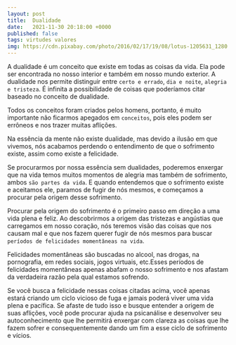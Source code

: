```yaml
---
layout: post
title:  Dualidade
date:   2021-11-30 20:18:00 +0000
published: false
tags: virtudes valores
img: https://cdn.pixabay.com/photo/2016/02/17/19/08/lotus-1205631_1280.jpg
---
```


A dualidade é um conceito que existe em todas as coisas da vida. Ela pode ser encontrada no nosso interior e também em nosso mundo exterior. A dualidade nos permite distinguir entre `certo e errado`, `dia e noite`, `alegria e tristeza`. É infinita a possibilidade de coisas que poderíamos citar baseado no conceito de dualidade.

Todos os conceitos foram criados pelos homens, portanto, é muito importante não ficarmos apegados em `conceitos`, pois eles podem ser errôneos e nos trazer muitas aflições.

Na essência da mente não existe dualidade, mas devido a ilusão em que vivemos, nós acabamos perdendo o entendimento de que o sofrimento existe, assim como existe a felicidade.

Se procurarmos por nossa essência sem dualidades, poderemos enxergar que na vida temos muitos momentos de alegria mas também de sofrimento,  ambos `são partes da vida`. E quando entendemos que o sofrimento existe e aceitamos ele, paramos de fugir de nós mesmos, e começamos a procurar pela origem desse sofrimento.

Procurar pela origem do sofrimento é o primeiro passo em direção a uma vida plena e feliz. Ao descobrirmos a origem das tristezas e angústias que carregamos em nosso coração, nós teremos visão das coisas que nos causam mal e que nos fazem querer fugir  de nós mesmos para buscar `períodos de felicidades momentâneas na vida`.

Felicidades momentâneas são buscadas no alcool, nas drogas, na pornografia, em redes sociais, jogos virtuais, etc.Esses períodos de felicidades momentâneas apenas abafam o nosso sofrimento e nos afastam da verdadeira razão pela qual estamos sofrendo.

Se você busca a felicidade nessas coisas citadas acima, você apenas estará criando um ciclo vicioso de fuga e jamais poderá viver uma vida plena e pacífica. Se afaste de tudo isso e busque entender a origem de suas aflições, você pode procurar ajuda na psicanálise e desenvolver seu autoconhecimento que lhe permitirá enxergar com clareza as coisas que lhe fazem sofrer e consequentemente dando um fim a esse ciclo de sofrimento e vícios.

